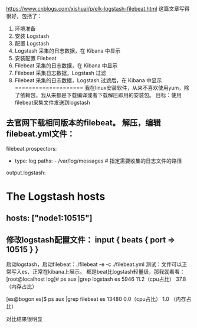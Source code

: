 https://www.cnblogs.com/xishuai/p/elk-logstash-filebeat.html
这篇文章写得很好，包括了：
1. 环境准备
2. 安装 Logstash
3. 配置 Logstash
4. Logstash 采集的日志数据，在 Kibana 中显示
5. 安装配置 Filebeat
6. Filebeat 采集的日志数据，在 Kibana 中显示
7. Filebeat 采集日志数据，Logstash 过滤
8. Filebeat 采集的日志数据，Logstash 过滤后，在 Kibana 中显示
====================
我在linux安装软件，从来不喜欢使用yum，除了依赖包，我从来都是下载编译或者下载解压即用的安装包。
目标：使用filebeat采集文件发送到logstash

去官网下载相同版本的filebeat。
解压，编辑filebeat.yml文件：
---------------
filebeat.prospectors:
- type: log
   paths:
      - /var/log/messages  # 指定需要收集的日志文件的路径

output.logstash:
  # The Logstash hosts
  hosts: ["node1:10515"]
-----------------

修改logstash配置文件：
input {
 beats {
   port => 10515
  }
}
-----------------
启动logstash，启动filebeat：./filebeat -e -c ./filebeat.yml
测试：文件可以正常写入es、正常在kibana上展示。
都是beat比logstash轻量级，那我就看看：
[root@localhost log]# ps aux |grep logstash
es         5946 11.2（cpu占比） 37.8 （内存占比）

[es@bogon es]$ ps aux |grep filebeat
es        13480  0.0（cpu占比）  1.0 （内存占比）

对比结果很明显

